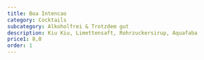 ```yaml
---
title: Boa Intencao
category: Cocktails
subcategory: Alkoholfrei & Trotzdem gut
description: Kiu Kiu, Limettensaft, Rohrzuckersirup, Aquafaba
price1: 8,0
order: 1
---
```

